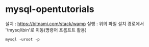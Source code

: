 # mysql-opentutorials

설치 : https://bitnami.com/stack/wamp
실행 : 위의 파일 설치 경로에서 '\mysql\bin'로 이동(명령어 프롬프트 활용)
```
mysql -uroot -p
```
